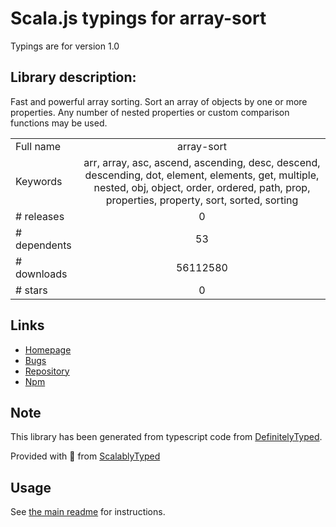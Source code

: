 
# Scala.js typings for array-sort

Typings are for version 1.0

## Library description:
Fast and powerful array sorting. Sort an array of objects by one or more properties. Any number of nested properties or custom comparison functions may be used.

|                    |                 |
| ------------------ | :-------------: |
| Full name          | array-sort |
| Keywords           | arr, array, asc, ascend, ascending, desc, descend, descending, dot, element, elements, get, multiple, nested, obj, object, order, ordered, path, prop, properties, property, sort, sorted, sorting |
| # releases         | 0 |
| # dependents       | 53 |
| # downloads        | 56112580 |
| # stars            | 0 |

## Links
- [Homepage](https://github.com/jonschlinkert/array-sort)
- [Bugs](https://github.com/jonschlinkert/array-sort/issues)
- [Repository](https://github.com/jonschlinkert/array-sort)
- [Npm](https://www.npmjs.com/package/array-sort)
    


## Note
This library has been generated from typescript code from [DefinitelyTyped](https://definitelytyped.org).

Provided with :purple_heart: from [ScalablyTyped](https://github.com/oyvindberg/ScalablyTyped)

## Usage
See [the main readme](../../readme.md) for instructions.


